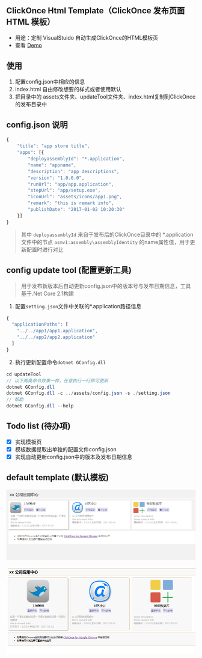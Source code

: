 ## ClickOnce Html Template（ClickOnce 发布页面 HTML 模板）
* 用途：定制 VisualStuido 自动生成ClickOnce的HTML模板页
* 查看 [Demo](https://tigeryzx.github.io/ClickOnceHtmlTpl/index.html)

## 使用
1. 配置config.json中相应的信息
2. index.html 自由修改想要的样式或者使用默认
3. 把目录中的 assets文件夹、updateTool文件夹、index.html复制到ClickOnce的发布目录中

## config.json 说明
```javascript
{
    "title": "app store title",
    "apps": [{
        "deployassemblyId": "*.application",
        "name": "appname",
        "description": "app descriptions",
        "version": "1.0.0.0",
        "runUrl": "app/app.application",
        "stepUrl": "app/setup.exe",
        "iconUrl": "assets/icons/app1.png",
        "remark": "this is remark info",
        "publishDate": "2017-01-02 10:20:30"
    }]
}
```
> 其中 `deployassemblyId` 来自于发布后的ClickOnce目录中的 *.application 文件中的节点 `asmv1:assembly\assemblyIdentity` 的name属性值，用于更新配置时进行对比

## config update tool (配置更新工具)

> 用于发布新版本后自动更新config.json中的版本号与发布日期信息，工具基于.Net Core 2.1构建

1. 配置`setting.json`文件中关联的*.application路径信息

```javascript
{
  "applicationPaths": [
    "../../app1/app1.application",
    "../../app2/app2.application"
  ]
}
```
2. 执行更新配置命令`dotnet GConfig.dll`

```c#
cd updateTool
// 以下两条命令效果一样，任意执行一行即可更新
dotnet GConfig.dll
dotnet GConfig.dll -c ../assets/config.json -s ./setting.json
// 帮助
dotnet GConfig.dll --help
```

## Todo list (待办项)
- [x] 实现模板页
- [x] 模板数据提取出单独的配置文件config.json
- [x] 实现自动更新config.json中的版本及发布日期信息

## default template (默认模板)

![simple.css](./screenshot/simple.png)

![default.css](./screenshot/default.png)

